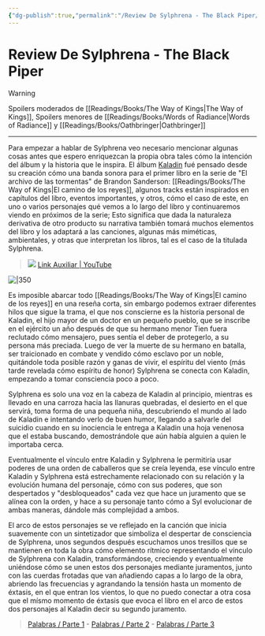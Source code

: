 ```yaml
---
{"dg-publish":true,"permalink":"/Review De Sylphrena - The Black Piper/","title":"Review De Sylphrena - The Black Piper","tags":["ZeType/Ensayo","Contexto/Universidad"],"updated":"2023-11-07T14:45:26.045-05:00"}
---
```



# Review De Sylphrena - The Black Piper

> [!warning] 
> Spoilers moderados de [[Readings/Books/The Way of Kings\|The Way of Kings]],
> Spoilers menores de [[Readings/Books/Words of Radiance\|Words of Radiance]] y [[Readings/Books/Oathbringer\|Oathbringer]]

---

Para empezar a hablar de Sylphrena veo necesario mencionar algunas cosas antes que espero enriquezcan la propia obra tales cómo la intención del álbum y la historia que le inspira. El álbum [Kaladin](https://theblackpiper.com/album/1527700/kaladin) fué pensado desde su creación cómo una banda sonora para el primer libro en la serie de "El archivo de las tormentas" de Brandon Sanderson: [[Readings/Books/The Way of Kings\|El camino de los reyes]], algunos tracks están inspirados en capítulos del libro, eventos importantes, y otros, cómo el caso de este, en uno o varios personajes qué vemos a lo largo del libro y continuaremos viendo en próximos de la serie; Esto significa que dada la naturaleza derivativa de otro producto su narrativa también tomará muchos elementos del libro y los adaptará a las canciones, algunas más miméticas, ambientales, y otras que interpretan los libros, tal es el caso de la titulada Sylphrena.

>  ![](https://youtube.com/watch?v=LeNqSRz898s&si)
>  [Link Auxiliar | YouTube](https://youtube.com/watch?v=LeNqSRz898s&si)

![|350](https://i.pinimg.com/originals/59/91/dd/5991dd29122267b2a32774ec1af4b6b3.jpg)

Es imposible abarcar todo [[Readings/Books/The Way of Kings\|El camino de los reyes]] en una reseña corta, sin embargo podemos extraer diferentes hilos que sigue la trama, el que nos conscierne es la historia personal de Kaladin, el hijo mayor de un doctor en un pequeño pueblo, que se inscribe en el ejército un año después de que su hermano menor Tien fuera reclutado cómo mensajero, pues sentía el deber de protegerlo, a su persona más preciada. Luego de ver la muerte de su hermano en batalla, ser traicionado en combate y vendido cómo esclavo por un noble, quitándole toda posible razón y ganas de vivir, el espíritu del viento (más tarde revelada cómo espíritu de honor) Sylphrena se conecta con Kaladin, empezando a tomar consciencia poco a poco. 

Sylphrena es solo una voz en la cabeza de Kaladin al principio, mientras es llevado en una carroza hacia las llanuras quebradas, el desierto en el que servirá, toma forma de una pequeña niña, descubriendo el mundo al lado de Kaladin e intentando verlo de buen humor, llegando a salvarle del suicidio cuando en su inociencia le entrega a Kaladin una hoja venenosa que el estaba buscando, demostrándole que aún había alguien a quien le importaba cerca.

Eventualmente el vínculo entre Kaladin y Sylphrena le permitiría usar poderes de una orden de caballeros que se creía leyenda, ese vínculo entre Kaladín y Sylphrena está estrechamente relacionado con su relación y la evolución humana del personaje, cómo con sus poderes, que son despertados y "desbloqueados" cada vez que hace un juramento que se alínea con la orden, y hace a su personaje tanto cómo a Syl evolucionar de ambas maneras, dándole más complejidad a ambos.

El arco de estos personajes se ve reflejado en la canción que inicia suavemente con un sintetizador que simboliza el despertar de consciencia de Sylphrena, unos segundos después escuchamos unos tresillos que se mantienen en toda la obra cómo elemento rítmico representando el vínculo de Sylphrena con Kaladin, transformándose, creciendo y eventualmente uniéndose cómo se unen estos dos personajes mediante juramentos, junto con las cuerdas frotadas que van añadiendo capas a lo largo de la obra, abriendo las frecuencias y agrandando la tensión hasta un momento de éxtasis, en el que entran los vientos, lo que no puedo conectar a otra cosa que el mísmo momento de éxtasis que evoca el libro en el arco de estos dos personajes al Kaladin decir su segundo juramento.

> [Palabras / Parte 1](https://www.youtube.com/watch?v=ZErInh1y7W0&t) - [Palabras / Parte 2](https://www.youtube.com/watch?v=GFHX-AnE25Y) - [Palabras / Parte 3](https://www.youtube.com/watch?v=vM9IYLuMfWU)

> 
